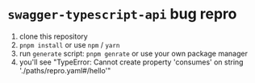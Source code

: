 # `swagger-typescript-api` bug repro

1. clone this repository
2. `pnpm install` or use `npm` / `yarn`
3. run `generate` script: `pnpm genrate` or use your own package manager
4. you'll see "TypeError: Cannot create property 'consumes' on string './paths/repro.yaml#/hello'"